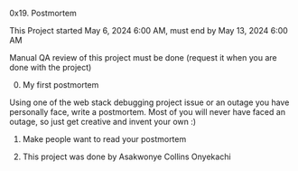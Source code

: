0x19. Postmortem

This Project started May 6, 2024 6:00 AM, must end by May 13, 2024 6:00 AM

Manual QA review of this project must be done (request it when you are done with the project)

0. My first postmortem

Using one of the web stack debugging project issue or an outage you have personally face, write a postmortem. Most of you will never have faced an outage, so just get creative and invent your own :)

1. Make people want to read your postmortem

2. This project was done by Asakwonye Collins Onyekachi

